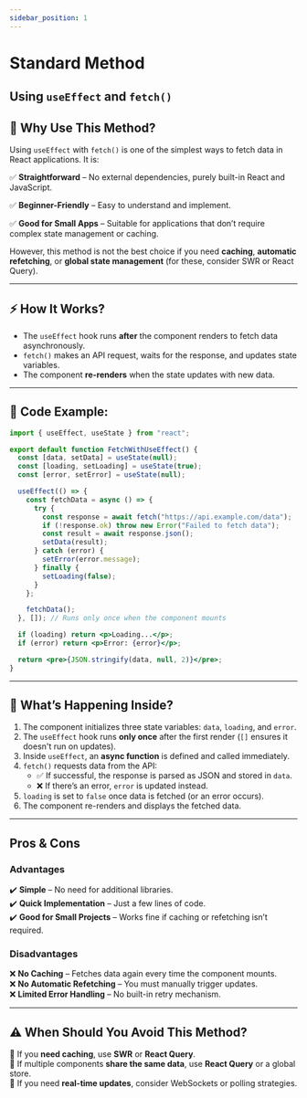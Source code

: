 ```yaml
---
sidebar_position: 1
---
```

# Standard Method

## Using `useEffect` and `fetch()`

## 🚀 Why Use This Method?

Using `useEffect` with `fetch()` is one of the simplest ways to fetch data in React applications. It is:

✅ **Straightforward** – No external dependencies, purely built-in React and JavaScript.

✅ **Beginner-Friendly** – Easy to understand and implement.

✅ **Good for Small Apps** – Suitable for applications that don’t require complex state management or caching.

However, this method is not the best choice if you need **caching**, **automatic refetching**, or **global state management** (for these, consider SWR or React Query).

---

## ⚡ How It Works?

- The `useEffect` hook runs **after** the component renders to fetch data asynchronously.
- `fetch()` makes an API request, waits for the response, and updates state variables.
- The component **re-renders** when the state updates with new data.

---

## 📌 Code Example:

```jsx
import { useEffect, useState } from "react";

export default function FetchWithUseEffect() {
  const [data, setData] = useState(null);
  const [loading, setLoading] = useState(true);
  const [error, setError] = useState(null);

  useEffect(() => {
    const fetchData = async () => {
      try {
        const response = await fetch("https://api.example.com/data");
        if (!response.ok) throw new Error("Failed to fetch data");
        const result = await response.json();
        setData(result);
      } catch (error) {
        setError(error.message);
      } finally {
        setLoading(false);
      }
    };

    fetchData();
  }, []); // Runs only once when the component mounts

  if (loading) return <p>Loading...</p>;
  if (error) return <p>Error: {error}</p>;

  return <pre>{JSON.stringify(data, null, 2)}</pre>;
}
```

---

## 🧐 What’s Happening Inside?

1. The component initializes three state variables: `data`, `loading`, and `error`.
2. The `useEffect` hook runs **only once** after the first render (`[]` ensures it doesn't run on updates).
3. Inside `useEffect`, an **async function** is defined and called immediately.
4. `fetch()` requests data from the API:
   - ✅ If successful, the response is parsed as JSON and stored in `data`.
   - ❌ If there’s an error, `error` is updated instead.
5. `loading` is set to `false` once data is fetched (or an error occurs).
6. The component re-renders and displays the fetched data.

---

##  Pros &  Cons

###  Advantages
✔️ **Simple** – No need for additional libraries. \
✔️ **Quick Implementation** – Just a few lines of code. \
✔️ **Good for Small Projects** – Works fine if caching or refetching isn’t required.

###  Disadvantages
❌ **No Caching** – Fetches data again every time the component mounts. \
❌ **No Automatic Refetching** – You must manually trigger updates. \
❌ **Limited Error Handling** – No built-in retry mechanism.

---

## ⚠️ When Should You Avoid This Method?

🚫 If you **need caching**, use **SWR** or **React Query**. \
🚫 If multiple components **share the same data**, use **React Query** or a global store. \
🚫 If you need **real-time updates**, consider WebSockets or polling strategies.